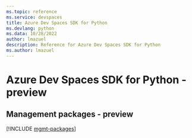 ```yaml
---
ms.topic: reference
ms.service: devspaces
title: Azure Dev Spaces SDK for Python
ms.devlang: python
ms.data: 10/28/2022
author: lmazuel
description: Reference for Azure Dev Spaces SDK for Python
ms.author: lmazuel
---
```

# Azure Dev Spaces SDK for Python - preview

## Management packages - preview
[!INCLUDE [mgmt-packages](dev-spaces-mgmt-index.md)]
